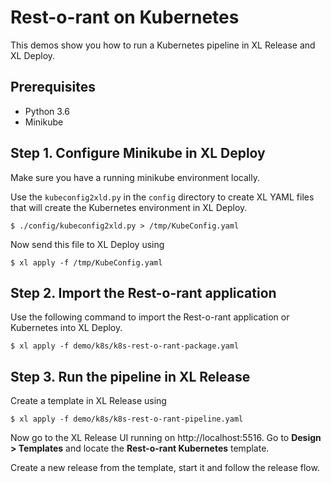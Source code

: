 # Rest-o-rant on Kubernetes

This demos show you how to run a Kubernetes pipeline in XL Release and XL Deploy.

## Prerequisites
 * Python 3.6
 * Minikube


## Step 1. Configure Minikube in XL Deploy

Make sure you have a running minikube environment locally.

Use the `kubeconfig2xld.py`  in the `config` directory to create XL YAML files that will create the Kubernetes environment in XL Deploy.

```
$ ./config/kubeconfig2xld.py > /tmp/KubeConfig.yaml
```

Now send this file to XL Deploy using

```
$ xl apply -f /tmp/KubeConfig.yaml
```

## Step 2. Import the Rest-o-rant application

Use the following command to import the Rest-o-rant application or Kubernetes into XL Deploy.

```
$ xl apply -f demo/k8s/k8s-rest-o-rant-package.yaml
```

## Step 3. Run the pipeline in XL Release

Create a template in XL Release using

```
$ xl apply -f demo/k8s/k8s-rest-o-rant-pipeline.yaml
```

Now go to the XL Release UI running on http://localhost:5516.
Go to **Design > Templates** and locate the **Rest-o-rant Kubernetes** template.

Create a new release from the template, start it and follow the release flow.
